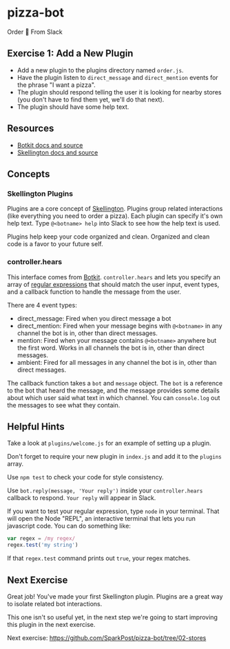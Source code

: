 # pizza-bot
Order :pizza: From Slack

## Exercise 1: Add a New Plugin

* Add a new plugin to the plugins directory named `order.js`.
* Have the plugin listen to `direct_message` and `direct_mention` events for the phrase "I want a pizza". 
* The plugin should respond telling the user it is looking for nearby stores (you don't have to find them yet, we'll do that next).
* The plugin should have some help text.

## Resources

* [Botkit docs and source](https://github.com/howdyai/botkit)
* [Skellington docs and source](https://github.com/Skellington-Closet/skellington)

## Concepts

### Skellington Plugins

Plugins are a core concept of [Skellington](https://github.com/Skellington-Closet/skellington). Plugins group related 
interactions (like everything you need to order a pizza). Each plugin can specify it's own help text. Type 
`@<botname> help` into Slack to see how the help text is used.

Plugins help keep your code organized and clean. Organized and clean code is a favor to your future self.

### controller.hears

This interface comes from [Botkit](https://github.com/howdyai/botkit). `controller.hears` and lets you specify an array of 
[regular expressions](https://developer.mozilla.org/en-US/docs/Web/JavaScript/Guide/Regular_Expressions) that should match
the user input, event types, and a callback function to handle the message from the user.
 
There are 4 event types:
 * direct_message: Fired when you direct message a bot
 * direct_mention: Fired when your message begins with `@<botname>` in any channel the bot is in, other than direct messages.
 * mention: Fired when your message contains `@<botname>` anywhere but the first word. Works in all channels the bot is in, other than direct messages.
 * ambient: Fired for all messages in any channel the bot is in, other than direct messages.
 
The callback function takes a `bot` and `message` object. The `bot` is a reference to the bot that heard the message, and the
message provides some details about which user said what text in which channel. You can `console.log` out the messages to see 
what they contain.

## Helpful Hints

Take a look at `plugins/welcome.js` for an example of setting up a plugin.

Don't forget to require your new plugin in `index.js` and add it to the `plugins` array.

Use `npm test` to check your code for style consistency.

Use `bot.reply(message, 'Your reply')` inside your `controller.hears` callback to respond. `Your reply` will appear in Slack.

If you want to test your regular expression, type `node` in your terminal. That will open the Node "REPL", an interactive terminal
that lets you run javascript code. You can do something like:
```js
var regex = /my regex/
regex.test('my string')
```

If that `regex.test` command prints out `true`, your regex matches.

## Next Exercise

Great job! You've made your first Skellington plugin. Plugins are a great way to isolate related bot interactions.

This one isn't so useful yet, in the next step we're going to start improving this plugin in the next exercise.

Next exercise: https://github.com/SparkPost/pizza-bot/tree/02-stores
